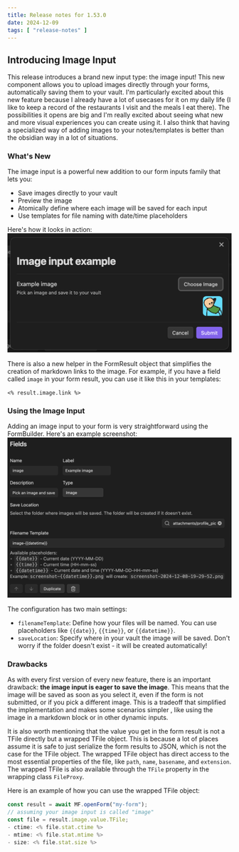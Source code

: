 ```yaml
---
title: Release notes for 1.53.0
date: 2024-12-09
tags: [ "release-notes" ]
---
```


## Introducing Image Input

This release introduces a brand new input type: the image input! This new component allows you to upload images directly through your forms, automatically saving them to your vault.
I'm particularly excited about this new feature because I already have a lot of usecases for it on my daily life (I like to keep a record of the restaurants I visit and the meals I eat there).
The possibilities it opens are big and I'm really excited about seeing what new and more visual experiences you can create using it.
I also think that having a specialized way of adding images to your notes/templates is better than the obsidian way in a lot of situations.

### What's New

The image input is a powerful new addition to our form inputs family that lets you:

- Save images directly to your vault
- Preview the image
- Atomically define where each image will be saved for each input
- Use templates for file naming with date/time placeholders

Here's how it looks in action:
![Image input example](image-input-example.png)

There is also a new helper in the FormResult object that simplifies the creation of markdown links to the image.
For example, if you have a field called `image` in your form result, you can use it like this in your templates:

```
<% result.image.link %>
```

### Using the Image Input

Adding an image input to your form is very straightforward using the FormBuilder. Here's an example screenshot:
![image in input builder](image-input-builder.png)

The configuration has two main settings:

- `filenameTemplate`: Define how your files will be named. You can use placeholders like `{{date}}`, `{{time}}`, or `{{datetime}}`.
- `saveLocation`: Specify where in your vault the image will be saved. Don't worry if the folder doesn't exist - it will be created automatically!

### Drawbacks

As with every first version of every new feature, there is an important drawback:
**the image input is eager to save the image**.
This means that the image will be saved as soon as you select it, even if the form is not submitted, or if you pick a different image.
This is a tradeoff that simplified the implementation and makes some scenarios simpler , like using the image in a markdown block or in other dynamic inputs.

It is also worth mentioning that the value you get in the form result is not a TFile directly but a wrapped TFile object.
This is because a lot of places assume it is safe to just serialize the form results to JSON, which is not the case for the TFile object.
The wrapped TFile object has direct access to the most essential properties of the file, like `path`, `name`, `basename`, and `extension`.
The wrapped TFile is also available through the `TFile` property in the wrapping class `FileProxy`.

Here is an example of how you can use the wrapped TFile object:

```javascript
const result = await MF.openForm("my-form");
// assuming your image input is called "image"
const file = result.image.value.TFile;
- ctime: <% file.stat.ctime %>
- mtime: <% file.stat.mtime %>
- size: <% file.stat.size %>
```
